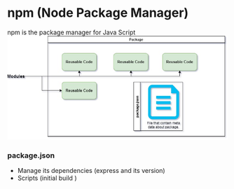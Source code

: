 # npm (Node Package Manager)
npm is the package manager for Java Script
![](packageDiagram.jpg)

  ### package.json
  * Manage its dependencies (express and its version)
  * Scripts (initial build )

